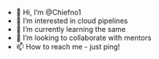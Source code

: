- 👋 Hi, I’m @Chiefno1
- 👀 I’m interested in cloud pipelines
- 🌱 I’m currently learning the same
- 💞️ I’m looking to collaborate with mentors
- 📫 How to reach me - just ping!

<!---
Chiefno1/Chiefno1 is a ✨ special ✨ repository because its `README.md` (this file) appears on your GitHub profile.
You can click the Preview link to take a look at your changes.
--->

